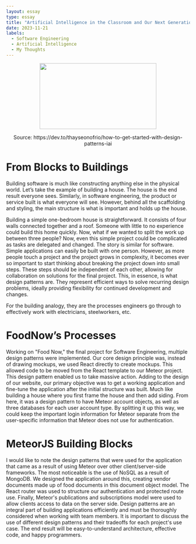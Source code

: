 ```yaml
---
layout: essay
type: essay
title: "Artificial Intelligence in the Classroom and Our Next Generation of Students"
date: 2023-11-21
labels:
  - Software Engineering
  - Artificial Intelligence
  - My Thoughts
---
```


<p align="center">
  <img  src="https://res.cloudinary.com/practicaldev/image/fetch/s--cGXcJQ4p--/c_imagga_scale,f_auto,fl_progressive,h_900,q_auto,w_1600/https://dev-to-uploads.s3.amazonaws.com/i/rr0h1bw7dnsio6lsxq7q.jpeg" width="320px" height="180px">
</p>
<p align="center">
  Source: https://dev.to/thayseonofrio/how-to-get-started-with-design-patterns-iai
</p>

# From Blocks to Buildings

Building software is much like constructing anything else in the physical world. Let’s take the example of building a house. The house is the end result everyone sees. Similarly, in software engineering, the product or service built is what everyone will see. However, behind all the scaffolding and styling, the main structure is what is important and holds up the house.

Building a simple one-bedroom house is straightforward. It consists of four walls connected together and a roof. Someone with little to no experience could build this home quickly. Now, what if we wanted to split the work up between three people? Now, even this simple project could be complicated as tasks are delegated and changed. The story is similar for software. Simple applications can easily be built with one person. However, as more people touch a project and the project grows in complexity, it becomes ever so important to start thinking about breaking the project down into small steps. These steps should be independent of each other, allowing for collaboration on solutions for the final project. This, in essence, is what design patterns are. They represent efficient ways to solve recurring design problems, ideally providing flexibility for continued development and changes.

For the building analogy, they are the processes engineers go through to effectively work with electricians, steelworkers, etc.

# FoodNow’s Processes

Working on "Food Now," the final project for Software Engineering, multiple design patterns were implemented. Our core design principle was, instead of drawing mockups, we used React directly to create mockups. This allowed code to be moved from the React template to our Meteor project. This design pattern enabled us to take massive action. Adding to the design of our website, our primary objective was to get a working application and fine-tune the application after the initial structure was built. Much like building a house where you first frame the house and then add siding. From here, it was a design pattern to have Meteor account objects, as well as three databases for each user account type. By splitting it up this way, we could keep the important login information for Meteor separate from the user-specific information that Meteor does not use for authentication.

# MeteorJS Building Blocks

I would like to note the design patterns that were used for the application that came as a result of using Meteor over other client/server-side frameworks. The most noticeable is the use of NoSQL as a result of MongoDB. We designed the application around this, creating vendor documents made up of food documents in this document object model. The React router was used to structure our authentication and protected route use. Finally, Meteor's publications and subscriptions model were used to allow clients access to data on the server side. Design patterns are an integral part of building applications efficiently and must be thoroughly considered when working with team members. It is important to discuss the use of different design patterns and their tradeoffs for each project's use case. The end result will be easy-to-understand architecture, effective code, and happy programmers.
